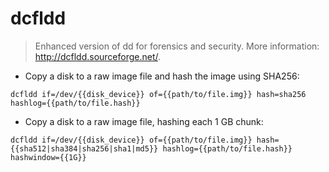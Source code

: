 # dcfldd

> Enhanced version of dd for forensics and security.
> More information: <http://dcfldd.sourceforge.net/>.

- Copy a disk to a raw image file and hash the image using SHA256:

`dcfldd if=/dev/{{disk_device}} of={{path/to/file.img}} hash=sha256 hashlog={{path/to/file.hash}}`

- Copy a disk to a raw image file, hashing each 1 GB chunk:

`dcfldd if=/dev/{{disk_device}} of={{path/to/file.img}} hash={{sha512|sha384|sha256|sha1|md5}} hashlog={{path/to/file.hash}} hashwindow={{1G}}`
